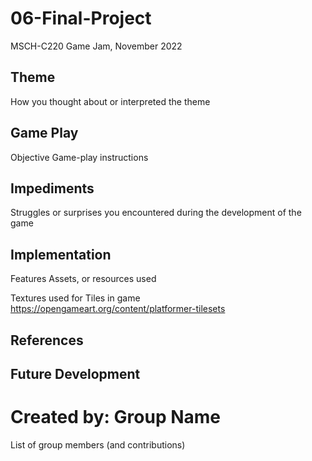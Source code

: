 # 06-Final-Project
MSCH-C220 Game Jam, November 2022

## Theme
How you thought about or interpreted the theme

## Game Play
Objective
Game-play instructions

## Impediments
Struggles or surprises you encountered during the development of the game

## Implementation
Features
Assets, or resources used

Textures used for Tiles in game
https://opengameart.org/content/platformer-tilesets

## References

## Future Development

# Created by: Group Name
List of group members (and contributions)
